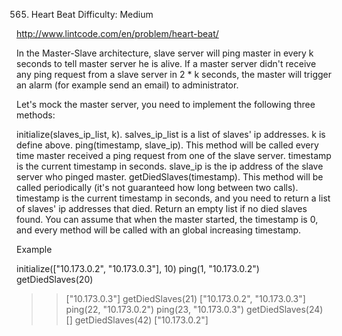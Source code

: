 565. Heart Beat
Difficulty: Medium

http://www.lintcode.com/en/problem/heart-beat/

In the Master-Slave architecture, slave server will ping master in every k seconds to tell master server he is alive. If a master server didn't receive any ping request from a slave server in 2 * k seconds, the master will trigger an alarm (for example send an email) to administrator.

Let's mock the master server, you need to implement the following three methods:

initialize(slaves_ip_list, k). salves_ip_list is a list of slaves' ip addresses. k is define above.
ping(timestamp, slave_ip). This method will be called every time master received a ping request from one of the slave server. timestamp is the current timestamp in seconds. slave_ip is the ip address of the slave server who pinged master.
getDiedSlaves(timestamp). This method will be called periodically (it's not guaranteed how long between two calls). timestamp is the current timestamp in seconds, and you need to return a list of slaves' ip addresses that died. Return an empty list if no died slaves found.
You can assume that when the master started, the timestamp is 0, and every method will be called with an global increasing timestamp.

Example

initialize(["10.173.0.2", "10.173.0.3"], 10)
ping(1, "10.173.0.2")
getDiedSlaves(20)
>> ["10.173.0.3"]
getDiedSlaves(21)
>> ["10.173.0.2", "10.173.0.3"]
ping(22, "10.173.0.2")
ping(23, "10.173.0.3")
getDiedSlaves(24)
>> []
getDiedSlaves(42)
>> ["10.173.0.2"]
